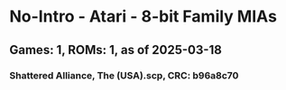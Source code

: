 # No-Intro - Atari - 8-bit Family MIAs
## Games: 1, ROMs: 1, as of 2025-03-18

### Shattered Alliance, The (USA).scp, CRC: b96a8c70

